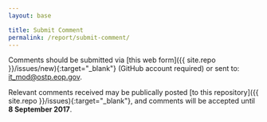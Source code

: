 ```yaml
---
layout: base

title: Submit Comment
permalink: /report/submit-comment/
---
```


Comments should be submitted via [this web form]({{ site.repo }}/issues/new){:target="_blank"} (GitHub account required) or sent to: [it_mod@ostp.eop.gov](mailto:it_mod@ostp.eop.gov).

Relevant comments received may be publically posted [to this repository]({{ site.repo }}/issues){:target="_blank"}, and comments will be accepted until **8 September 2017**.

[1]: https://www.whitehouse.gov/the-press-office/2017/05/11/presidential-executive-order-strengthening-cybersecurity-federal
